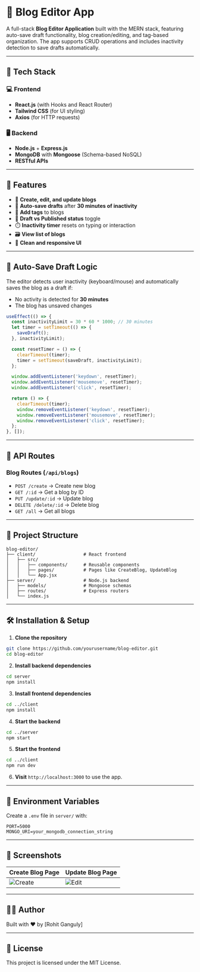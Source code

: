 # 📝 Blog Editor App

A full-stack **Blog Editor Application** built with the MERN stack, featuring auto-save draft functionality, blog creation/editing, and tag-based organization. The app supports CRUD operations and includes inactivity detection to save drafts automatically.

---

## 🔧 Tech Stack

### 💻 Frontend
- **React.js** (with Hooks and React Router)
- **Tailwind CSS** (for UI styling)
- **Axios** (for HTTP requests)

### 🖥️ Backend
- **Node.js** + **Express.js**
- **MongoDB** with **Mongoose** (Schema-based NoSQL)
- **RESTful APIs**

---

## 🚀 Features

- 📝 **Create, edit, and update blogs**
- 🧠 **Auto-save drafts** after **30 minutes of inactivity**
- 🔖 **Add tags** to blogs
- 💾 **Draft vs Published status** toggle
- ⏱️ **Inactivity timer** resets on typing or interaction
- 🗃️ **View list of blogs**
- 🧹 **Clean and responsive UI**

---

## 🧠 Auto-Save Draft Logic

The editor detects user inactivity (keyboard/mouse) and automatically saves the blog as a draft if:
- No activity is detected for **30 minutes**
- The blog has unsaved changes

```js
useEffect(() => {
  const inactivityLimit = 30 * 60 * 1000; // 30 minutes
  let timer = setTimeout(() => {
    saveDraft();
  }, inactivityLimit);

  const resetTimer = () => {
    clearTimeout(timer);
    timer = setTimeout(saveDraft, inactivityLimit);
  };

  window.addEventListener('keydown', resetTimer);
  window.addEventListener('mousemove', resetTimer);
  window.addEventListener('click', resetTimer);

  return () => {
    clearTimeout(timer);
    window.removeEventListener('keydown', resetTimer);
    window.removeEventListener('mousemove', resetTimer);
    window.removeEventListener('click', resetTimer);
  };
}, []);
```

---

## 🧪 API Routes

### Blog Routes (`/api/blogs`)
- `POST /create` → Create new blog
- `GET /:id` → Get a blog by ID
- `PUT /update/:id` → Update blog
- `DELETE /delete/:id` → Delete blog
- `GET /all` → Get all blogs

---

## 📁 Project Structure

```
blog-editor/
├── client/                  # React frontend
│   ├── src/
│   │   ├── components/      # Reusable components
│   │   ├── pages/           # Pages like CreateBlog, UpdateBlog
│   │   └── App.jsx
├── server/                  # Node.js backend
│   ├── models/              # Mongoose schemas
│   ├── routes/              # Express routers
│   └── index.js
```

---

## 🛠️ Installation & Setup

1. **Clone the repository**
```bash
git clone https://github.com/yourusername/blog-editor.git
cd blog-editor
```

2. **Install backend dependencies**
```bash
cd server
npm install
```

3. **Install frontend dependencies**
```bash
cd ../client
npm install
```

4. **Start the backend**
```bash
cd ../server
npm start
```

5. **Start the frontend**
```bash
cd ../client
npm run dev
```

6. **Visit** `http://localhost:3000` to use the app.

---

## 🔐 Environment Variables

Create a `.env` file in `server/` with:

```
PORT=5000
MONGO_URI=your_mongodb_connection_string
```

---

## 📸 Screenshots

| Create Blog Page | Update Blog Page |
|------------------|------------------|
| ![Create](https://via.placeholder.com/400x200.png?text=Create+Blog) | ![Edit](https://via.placeholder.com/400x200.png?text=Edit+Blog) |

---

## 🧑‍💻 Author

Built with ❤️ by [Rohit Ganguly]

---

## 📄 License

This project is licensed under the MIT License.
